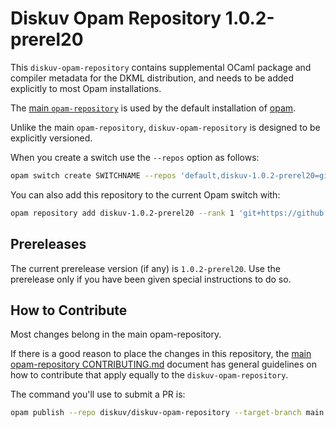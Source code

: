# Diskuv Opam Repository 1.0.2-prerel20

This `diskuv-opam-repository` contains supplemental OCaml package and compiler
metadata for the DKML distribution, and needs to be added explicitly to most
Opam installations.

The [main `opam-repository`](https://github.com/ocaml/opam-repository)
is used by the default installation of [opam](https://opam.ocaml.org/).

Unlike the main `opam-repository`, `diskuv-opam-repository` is designed to
be explicitly versioned.

When you create a switch use the `--repos` option as follows:

```bash
opam switch create SWITCHNAME --repos 'default,diskuv-1.0.2-prerel20=git+https://github.com/diskuv/diskuv-opam-repository.git#v1.0.2-prerel20' 4.12.1
```

You can also add this repository to the current Opam switch with:

```bash
opam repository add diskuv-1.0.2-prerel20 --rank 1 'git+https://github.com/diskuv/diskuv-opam-repository.git#v1.0.2-prerel20'
```

## Prereleases

The current prerelease version (if any) is `1.0.2-prerel20`. Use the prerelease only if you have been given
special instructions to do so.

## How to Contribute

Most changes belong in the main opam-repository.

If there is a good reason to place the changes in this repository, the
[main opam-repository CONTRIBUTING.md](https://github.com/ocaml/opam-repository/blob/master/CONTRIBUTING.md)
document has general guidelines on how to contribute that apply equally to
the `diskuv-opam-repository`.

The command you'll use to submit a PR is:

```bash
opam publish --repo diskuv/diskuv-opam-repository --target-branch main
```
